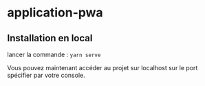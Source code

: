 # application-pwa

## Installation en local

lancer la commande : 
`yarn serve`

Vous pouvez maintenant accéder au projet sur localhost sur le port spécifier par votre console.